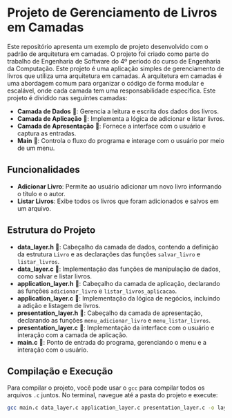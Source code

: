# Projeto de Gerenciamento de Livros em Camadas

Este repositório apresenta um exemplo de projeto desenvolvido com o padrão de arquitetura em camadas. O projeto foi criado como parte do trabalho de Engenharia de Software do 4º período do curso de Engenharia da Computação.
Este projeto é uma aplicação simples de gerenciamento de livros que utiliza uma arquitetura em camadas. A arquitetura em camadas é uma abordagem comum para organizar o código de forma modular e escalável, onde cada camada tem uma responsabilidade específica. Este projeto é dividido nas seguintes camadas:

- **Camada de Dados** 📂: Gerencia a leitura e escrita dos dados dos livros.
- **Camada de Aplicação** 🧩: Implementa a lógica de adicionar e listar livros.
- **Camada de Apresentação** 🎨: Fornece a interface com o usuário e captura as entradas.
- **Main** 🚀: Controla o fluxo do programa e interage com o usuário por meio de um menu.

## Funcionalidades

- **Adicionar Livro**: Permite ao usuário adicionar um novo livro informando o título e o autor.
- **Listar Livros**: Exibe todos os livros que foram adicionados e salvos em um arquivo.

## Estrutura do Projeto

- **data_layer.h** 📂: Cabeçalho da camada de dados, contendo a definição da estrutura `Livro` e as declarações das funções `salvar_livro` e `listar_livros`.
- **data_layer.c** 📂: Implementação das funções de manipulação de dados, como salvar e listar livros.
- **application_layer.h** 🧩: Cabeçalho da camada de aplicação, declarando as funções `adicionar_livro` e `listar_livros_aplicacao`.
- **application_layer.c** 🧩: Implementação da lógica de negócios, incluindo a adição e listagem de livros.
- **presentation_layer.h** 🎨: Cabeçalho da camada de apresentação, declarando as funções `menu_adicionar_livro` e `menu_listar_livros`.
- **presentation_layer.c** 🎨: Implementação da interface com o usuário e interação com a camada de aplicação.
- **main.c** 🚀: Ponto de entrada do programa, gerenciando o menu e a interação com o usuário.

## Compilação e Execução

Para compilar o projeto, você pode usar o `gcc` para compilar todos os arquivos `.c` juntos. No terminal, navegue até a pasta do projeto e execute:

```sh
gcc main.c data_layer.c application_layer.c presentation_layer.c -o layered_app

